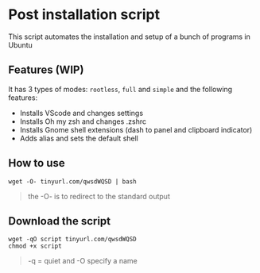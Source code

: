# Post installation script

This script automates the installation and setup of a bunch of programs in Ubuntu

## Features (WIP)

It has 3 types of modes: `rootless`, `full` and `simple` and the following features:

- Installs VScode and changes settings
- Installs Oh my zsh and changes .zshrc
- Installs Gnome shell extensions (dash to panel and clipboard indicator)
- Adds alias and sets the default shell

## How to use

```
wget -O- tinyurl.com/qwsdWQSD | bash
```

> the -O- is to redirect to the standard output

## Download the script
```
wget -qO script tinyurl.com/qwsdWQSD
chmod +x script
```
> -q = quiet and -O specify a name
